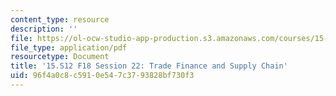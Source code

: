 ```yaml
---
content_type: resource
description: ''
file: https://ol-ocw-studio-app-production.s3.amazonaws.com/courses/15-s12-blockchain-and-money-fall-2018/96f4a0c8c5910e547c3793828bf730f3_MIT15_S12F18_ses22.pdf
file_type: application/pdf
resourcetype: Document
title: '15.S12 F18 Session 22: Trade Finance and Supply Chain'
uid: 96f4a0c8-c591-0e54-7c37-93828bf730f3
---
```

